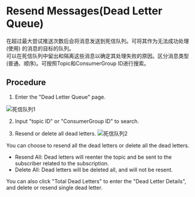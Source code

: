 # Resend Messages(Dead Letter Queue)

在超过最大尝试推送次数后会将消息发送到死信队列。可将其作为无法成功处理 (使用) 的消息的目标的队列。  
可以在死信队列中留出和隔离这些消息以确定其处理失败的原因。区分消息类型(普通、顺序)。可按照Topic和ConsumerGroup ID进行搜索。
## Procedure
1. Enter the "Dead Letter Queue" page.

![死信队列1](https://github.com/jdcloudcom/cn/blob/edit/image/Internet-Middleware/Message-Queue/死信队列-01.png)

2. Input "topic ID" or "ConsumerGroup ID" to search.

3. Resend or delete all dead letters.
![死信队列2](https://github.com/jdcloudcom/cn/blob/edit/image/Internet-Middleware/Message-Queue/死信队列-02.png)  

You can choose to resend all the dead letters or delete all the dead letters.
- Resend All: Dead letters will reenter the topic and be sent to the subscriber related to the subscription.
- Delete All: Dead letters will be deleted all, and will not be resent.

You can also click "Total Dead Letters" to enter the "Dead Letter Details", and delete or resend single dead letter.
